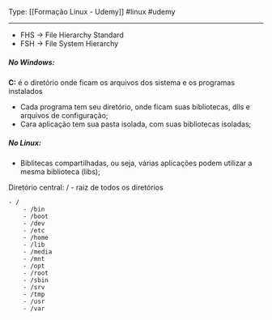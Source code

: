 Type: [[Formação Linux - Udemy]]  #linux #udemy

---
 - FHS -> File Hierarchy Standard
 - FSH -> File System Hierarchy

##### No Windows:
 **C:** é o diretório onde ficam os arquivos dos sistema e os programas instalados
  - Cada programa tem seu diretório, onde ficam suas bibliotecas, dlls e arquivos de configuração;
  - Cara aplicação tem sua pasta isolada, com suas bibliotecas isoladas;

##### No Linux:
- Biblitecas compartilhadas, ou seja, várias aplicações podem utilizar a mesma biblioteca (libs);

Diretório central: / - raiz de todos os diretórios


```dirtree
- /
	- /bin
	- /boot
	- /dev
	- /etc
	- /home
	- /lib
	- /media
	- /mnt
	- /opt
	- /root
	- /sbin
	- /srv
	- /tmp
	- /usr
	- /var
```


